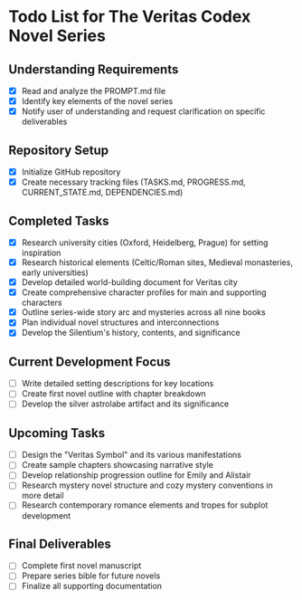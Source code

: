 # Todo List for The Veritas Codex Novel Series
## Understanding Requirements
- [x] Read and analyze the PROMPT.md file
- [x] Identify key elements of the novel series
- [x] Notify user of understanding and request clarification on specific deliverables
## Repository Setup
- [x] Initialize GitHub repository
- [x] Create necessary tracking files (TASKS.md, PROGRESS.md, CURRENT_STATE.md, DEPENDENCIES.md)
## Completed Tasks
- [x] Research university cities (Oxford, Heidelberg, Prague) for setting inspiration
- [x] Research historical elements (Celtic/Roman sites, Medieval monasteries, early universities)
- [x] Develop detailed world-building document for Veritas city
- [x] Create comprehensive character profiles for main and supporting characters
- [x] Outline series-wide story arc and mysteries across all nine books
- [x] Plan individual novel structures and interconnections
- [x] Develop the Silentium's history, contents, and significance
## Current Development Focus
- [ ] Write detailed setting descriptions for key locations
- [ ] Create first novel outline with chapter breakdown
- [ ] Develop the silver astrolabe artifact and its significance
## Upcoming Tasks
- [ ] Design the "Veritas Symbol" and its various manifestations
- [ ] Create sample chapters showcasing narrative style
- [ ] Develop relationship progression outline for Emily and Alistair
- [ ] Research mystery novel structure and cozy mystery conventions in more detail
- [ ] Research contemporary romance elements and tropes for subplot development
## Final Deliverables
- [ ] Complete first novel manuscript
- [ ] Prepare series bible for future novels
- [ ] Finalize all supporting documentation

